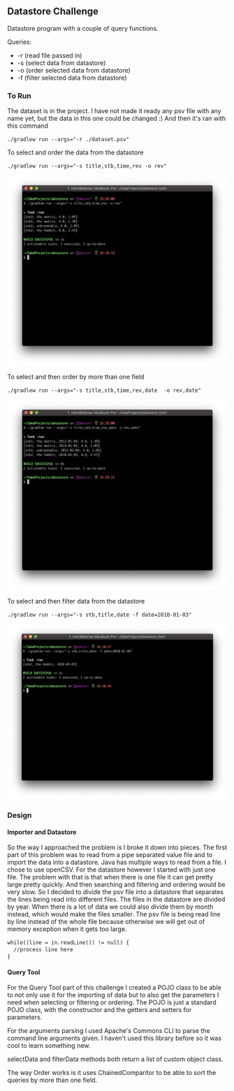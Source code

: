 ## Datastore Challenge 

Datastore program with a couple of query functions. 

Queries: 
* -r  (read file passed in) 
* -s  (select data from datastore)
* -o  (order selected data from datastore)
* -f  (filter selected data from datastore)

### To Run
The dataset is in the project. I have not made it ready any psv file with any name yet, but the data in this one could be changed :) And then it's ran with this command
 
    ./gradlew run --args="-r ./dataset.psv"

To select and order the data from the datastore

    ./gradlew run --args="-s title,stb,time,rev -o rev"

      
<img src="./images/Screen Shot 2019-05-15 at 3.27.01 PM.png" width="700" />

To select and then order by more than one field 

    ./gradlew run --args="-s title,stb,time,rev,date  -o rev,date"
    
<img src="./images/Screen Shot 2019-05-15 at 3.29.28 PM.png" width="700" />

To select and then filter data from the datastore

    ./gradlew run --args="-s stb,title,date -f date=2010-01-03"

<img src="./images/Screen Shot 2019-05-15 at 4.18.42 PM.png" width="700" />
  
    
      
### Design 

#### Importer and Datastore
So the way I approached the problem is I broke it down into pieces. 
The first part of this problem was to read from a pipe separated value file and to import the data into a datastore. Java has multiple ways to read from a file. I chose to use openCSV. 
For the datastore however I started with just one file. The problem with that is that when there is one file it can get pretty large pretty quickly. And then searching and filtering and ordering would be very slow. So I decided to divide the psv file into a datastore that separates the lines being read into different files. The files in the datastore are divided by year. When there is a lot of data we could also divide them by month instead, which would make the files smaller. 
The psv file is being read line by line instead of the whole file because otherwise we will get out of memory exception when it gets too large.
   
    while((line = in.readLine()) != null) {
      //process line here
    }

#### Query Tool
For the Query Tool part of this challenge I created a POJO class to be able to not only use it for the importing of data but to also get the parameters I need when selecting or filtering or ordering. The POJO is just a standard POJO class, with the constructor and the getters and setters for parameters.

For the arguments parsing I used Apache's Commons CLI to parse the command line arguments given. I haven't used this library before so it was cool to learn something new. 

selectData and filterData methods both return a list of custom object class. 

The way Order works is it uses ChainedComparitor to be able to sort the queries by more than one field.
